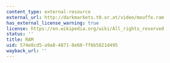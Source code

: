 ```yaml
---
content_type: external-resource
external_url: http://darkmarkets.t0.or.at/video/mouffe.ram
has_external_license_warning: true
license: https://en.wikipedia.org/wiki/All_rights_reserved
status: ''
title: RAM
uid: 574e8cd5-a9a8-4871-8e60-ff6b5821d495
wayback_url: ''
---
```


